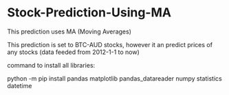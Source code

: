 # Stock-Prediction-Using-MA

This prediction uses MA (Moving Averages)

This prediction is set to BTC-AUD stocks, however it an predict prices of any stocks (data feeded from 2012-1-1 to now)

command to install all libraries:

  python -m pip install pandas matplotlib pandas_datareader numpy statistics datetime
